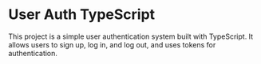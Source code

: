 # User Auth TypeScript
This project is a simple user authentication system built with TypeScript. It allows users to sign up, log in, and log out, and uses tokens for authentication.



